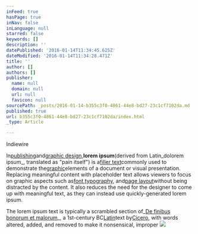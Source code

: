 ```yaml
---
inFeed: true
hasPage: true
inNav: false
inLanguage: null
starred: false
keywords: []
description: ''
datePublished: '2016-01-14T11:34:45.625Z'
dateModified: '2016-01-14T11:34:28.471Z'
title: ''
author: []
authors: []
publisher:
  name: null
  domain: null
  url: null
  favicon: null
sourcePath: _posts/2016-01-14-b355c3f0-4861-44e8-bd27-23c1cf7102da.md
published: true
url: b355c3f0-4861-44e8-bd27-23c1cf7102da/index.html
_type: Article

---
```

Indiewire

In[publishing][0]and[graphic design][1],**lorem ipsum**(derived from Latin_dolorem ipsum_, translated as "pain itself") is a[filler text][2]commonly used to demonstrate the[graphic][3]elements of a document or visual presentation. Replacing meaningful content with placeholder text allows viewers to focus on graphic aspects such as[font][4],[typography][5], and[page layout][6]without being distracted by the content. It also reduces the need for the designer to come up with meaningful text, as they can instead use quickly-generated lorem ipsum.

The lorem ipsum text is typically a scrambled section of_[De finibus bonorum et malorum][7]_, a 1st-century BC[Latin][8]text by[Cicero][9], with words altered, added, and removed to make it nonsensical, improper
![](https://the-grid-user-content.s3-us-west-2.amazonaws.com/28b9e908-0237-4ffe-ba16-066783087eea.jpg)

[0]: https://en.wikipedia.org/wiki/Publishing "Publishing"
[1]: https://en.wikipedia.org/wiki/Graphic_design "Graphic design"
[2]: https://en.wikipedia.org/wiki/Filler_text "Filler text"
[3]: https://en.wikipedia.org/wiki/Graphic "Graphic"
[4]: https://en.wikipedia.org/wiki/Font "Font"
[5]: https://en.wikipedia.org/wiki/Typography "Typography"
[6]: https://en.wikipedia.org/wiki/Page_layout "Page layout"
[7]: https://en.wikipedia.org/wiki/De_finibus_bonorum_et_malorum "De finibus bonorum et malorum"
[8]: https://en.wikipedia.org/wiki/Latin "Latin"
[9]: https://en.wikipedia.org/wiki/Cicero "Cicero"